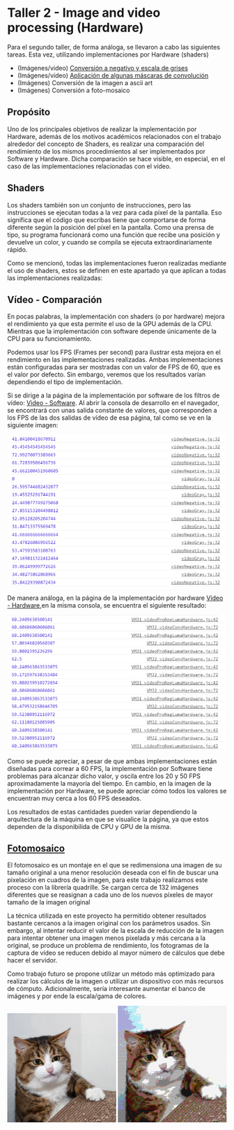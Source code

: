 # Taller 2 - Image and video processing (Hardware)
Para el segundo taller, de forma análoga, se llevaron a cabo las siguientes tareas. Esta vez, utilizando implementaciones por Hardware (shaders)
* (Imágenes/video) [Conversión a negativo y escala de grises](/docs/workshops/imaHardware)
* (Imágenes/vídeo) [Aplicación de algunas máscaras de convolución](/docs/workshops/convoMasks)
* (Imágenes) Conversión de la imagen a ascii art
* (Imágenes) Conversión a foto-mosaico

## Propósito
Uno de los principales objetivos de realizar la implementación por Hardware, además de los motivos académicos relacionados con el trabajo alrededor del concepto de Shaders, es realizar una comparación del rendimiento de los mismos procedimientos al ser implementados por Software y Hardware. Dicha comparación se hace visible, en especial, en el caso de las implementaciones relacionadas con el vídeo.

## Shaders
Los shaders también son un conjunto de instrucciones, pero las instrucciones se ejecutan todas a la vez para cada píxel de la pantalla. Eso significa que el código que escribas tiene que comportarse de forma diferente según la posición del píxel en la pantalla. Como una prensa de tipo, su programa funcionará como una función que recibe una posición y devuelve un color, y cuando se compila se ejecuta extraordinariamente rápido.

Como se mencionó, todas las implementaciones fueron realizadas mediante el uso de shaders, estos se definen en este apartado ya que aplican a todas las implementaciones realizadas:

## Vídeo - Comparación
En pocas palabras, la implementación con shaders (o por hardware) mejora el rendimiento ya que esta permite el uso de la GPU además de la CPU. Mientras que la implementación con software depende únicamente de la CPU para su funcionamiento.

Podemos usar los FPS (Frames per second) para ilustrar esta mejora en el rendimiento en las implementaciones realizadas. Ambas implementaciones están configuradas para ser mostradas con un valor de FPS de 60, que es el valor por defecto. Sin embargo, veremos que los resultados varían dependiendo el tipo de implementación.

Si se dirige a la página de la implementación por software de los filtros de vídeo: [Video - Software](/docs/workshops/filtersVideo). Al abrir la consola de desarrollo en el navegador, se encontrará con unas salida constante de valores, que corresponden a los FPS de las dos salidas de vídeo de esa página, tal como se ve en la siguiente imagen:

![FPSSoftware](/docs/sketches/FPSVideoSoftware.png)

De manera análoga, en la página de la implementación por hardware [Vídeo - Hardware](/docs/workshops/convoMasks),en la misma consola, se encuentra el siguiente resultado:

![FPSHardware](/docs/sketches/FPSVideoHardware.png)

Como se puede apreciar, a pesar de que ambas implementaciones están diseñadas para correar a 60 FPS, la implementación por Software tiene problemas para alcanzar dicho valor, y oscila entre los 20 y 50 FPS aproximadamente la mayoría del tiempo. En cambio, en la imagen de la implementación por Hardware, se puede apreciar cómo todos los valores se encuentran muy cerca a los 60 FPS deseados.

Los resultados de estas cantidades pueden variar dependiendo la arquitectura de la máquina en que se visualice la página, ya que estos dependen de la disponibilida de CPU y GPU de la misma.

## [Fotomosaico](/visual/docs/workshops/FotoMosaicoH)
 
El fotomosaico es un montaje en el que se redimensiona una imagen de su tamaño original a una menor resolución deseada con el fin de buscar una pixelación en cuadros de la imagen, para este trabajo realizamos este proceso con la librería quadrille. Se cargan cerca de 132 imágenes diferentes que se reasignan a cada uno de los nuevos píxeles de mayor tamaño de la imagen original
 
La técnica utilizada en este proyecto ha permitido obtener resultados bastante cercanos a la imagen original con los parámetros usados. Sin embargo, al intentar reducir el valor de la escala de reducción de la imagen para intentar obtener una imagen menos pixelada y más cercana a la original, se produce un problema de rendimiento, los fotogramas de la captura de vídeo se reducen debido al mayor número de cálculos que debe hacer el servidor.
 
Como trabajo futuro se propone utilizar un método más optimizado para realizar los cálculos de la imagen o utilizar un dispositivo con más recursos de cómputo. Adicionalmente, sería interesante aumentar el banco de imágenes y por ende la escala/gama de colores.

<img src="/docs/sketches/images/mosaico/gato_mosaico.jpg" width="250" />
<img src="/docs/sketches/images/mosaico/mosaico_cat.png" width="250" />
